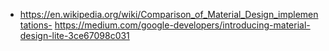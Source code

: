 - https://en.wikipedia.org/wiki/Comparison_of_Material_Design_implementations- https://medium.com/google-developers/introducing-material-design-lite-3ce67098c031
